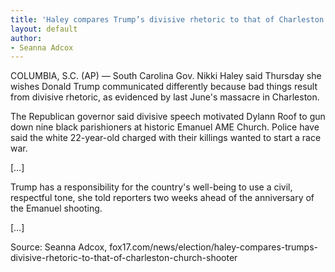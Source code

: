 ```yaml
---
title: 'Haley compares Trump’s divisive rhetoric to that of Charleston church shooter'
layout: default
author:
- Seanna Adcox
---
```


COLUMBIA, S.C. (AP) — South Carolina Gov. Nikki Haley said Thursday she wishes Donald Trump communicated differently because bad things result from divisive rhetoric, as evidenced by last June's massacre in Charleston.

The Republican governor said divisive speech motivated Dylann Roof to gun down nine black parishioners at historic Emanuel AME Church. Police have said the white 22-year-old charged with their killings wanted to start a race war.

[…]

Trump has a responsibility for the country's well-being to use a civil, respectful tone, she told reporters two weeks ahead of the anniversary of the Emanuel shooting.

[…]

Source: Seanna Adcox, fox17.com/news/election/haley-compares-trumps-divisive-rhetoric-to-that-of-charleston-church-shooter
